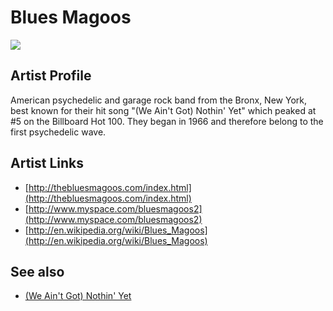 # Blues Magoos

![](../../asssets/artists/Blues_Magoos.png)

## Artist Profile

American psychedelic and garage rock band from the Bronx, New York, best known for their hit song "(We Ain't Got) Nothin' Yet" which peaked at #5 on the Billboard Hot 100. They began in 1966 and therefore belong to the first psychedelic wave.

## Artist Links

- [http://thebluesmagoos.com/index.html](http://thebluesmagoos.com/index.html)
- [http://www.myspace.com/bluesmagoos2](http://www.myspace.com/bluesmagoos2)
- [http://en.wikipedia.org/wiki/Blues_Magoos](http://en.wikipedia.org/wiki/Blues_Magoos)


## See also

- [(We Ain't Got) Nothin' Yet](Blues_Magoos-We_Aint_Got_Nothin_Yet.md)
